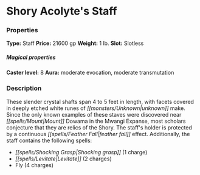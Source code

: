 ﻿---
Title: "Shory Acolyte's Staff"
Type: "Staff"
Price: "21600 gp"
Weight: "1 lb."
Slot: "Slotless"
Caster level: "8"
Aura: "moderate evocation, moderate transmutation"
Description: |
  "These slender crystal shafts span 4 to 5 feet in length, with facets covered in deeply etched white runes of unknown make. Since the only known examples of these staves were discovered near Mount Dowama in the Mwangi Expanse, most scholars conjecture that they are relics of the Shory. The staff's holder is protected by a continuous _feather fall_ effect. Additionally, the staff contains the following spells:"
Crafting cost: "10800 gp"
Sources: "['Advanced Class Origins']"
---

# Shory Acolyte's Staff

### Properties

**Type:** Staff **Price:** 21600 gp **Weight:** 1 lb. **Slot:** Slotless

##### Magical properties

**Caster level:** 8 **Aura:** moderate evocation, moderate transmutation

### Description

These slender crystal shafts span 4 to 5 feet in length, with facets covered in deeply etched white runes of _[[monsters/Unknown|unknown]]_ make. Since the only known examples of these staves were discovered near _[[spells/Mount|Mount]]_ Dowama in the Mwangi Expanse, most scholars conjecture that they are relics of the Shory. The staff's holder is protected by a continuous _[[spells/Feather Fall|feather fall]]_ effect. Additionally, the staff contains the following spells:

* _[[spells/Shocking Grasp|Shocking grasp]]_ (1 charge)
* _[[spells/Levitate|Levitate]]_ (2 charges)
* Fly (4 charges)